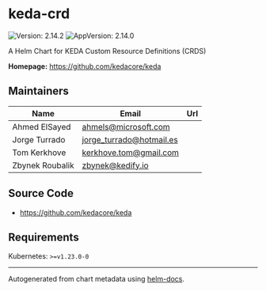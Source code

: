 # keda-crd

![Version: 2.14.2](https://img.shields.io/badge/Version-2.14.2-informational?style=flat-square) ![AppVersion: 2.14.0](https://img.shields.io/badge/AppVersion-2.14.0-informational?style=flat-square)

A Helm Chart for KEDA Custom Resource Definitions (CRDS)

**Homepage:** <https://github.com/kedacore/keda>

## Maintainers

| Name | Email | Url |
| ---- | ------ | --- |
| Ahmed ElSayed | <ahmels@microsoft.com> |  |
| Jorge Turrado | <jorge_turrado@hotmail.es> |  |
| Tom Kerkhove | <kerkhove.tom@gmail.com> |  |
| Zbynek Roubalik | <zbynek@kedify.io> |  |

## Source Code

* <https://github.com/kedacore/keda>

## Requirements

Kubernetes: `>=v1.23.0-0`

----------------------------------------------

Autogenerated from chart metadata using [helm-docs](https://github.com/norwoodj/helm-docs/).
